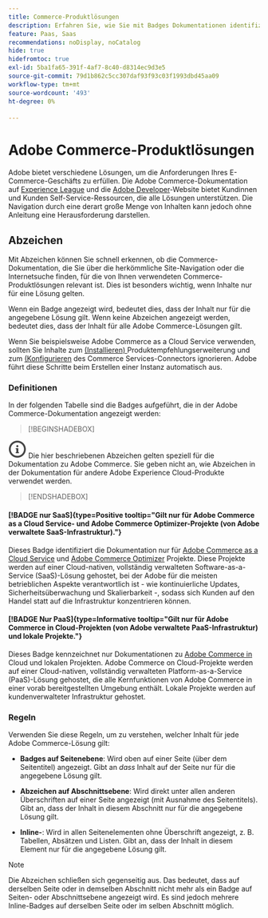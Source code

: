 ```yaml
---
title: Commerce-Produktlösungen
description: Erfahren Sie, wie Sie mit Badges Dokumentationen identifizieren können, die für verschiedene Adobe Commerce-Lösungen (SaaS, PaaS, On-Premise) gelten.
feature: Paas, Saas
recommendations: noDisplay, noCatalog
hide: true
hidefromtoc: true
exl-id: 5ba1fa65-391f-4af7-8c40-d8314ec9d3e5
source-git-commit: 79d1b862c5cc307daf93f93c03f1993dbd45aa09
workflow-type: tm+mt
source-wordcount: '493'
ht-degree: 0%

---
```


# Adobe Commerce-Produktlösungen

Adobe bietet verschiedene Lösungen, um die Anforderungen Ihres E-Commerce-Geschäfts zu erfüllen. Die Adobe Commerce-Dokumentation auf [Experience League](https://experienceleague.adobe.com/en/docs/commerce) und die [Adobe Developer](https://developer.adobe.com/commerce/docs/)-Website bietet Kundinnen und Kunden Self-Service-Ressourcen, die alle Lösungen unterstützen. Die Navigation durch eine derart große Menge von Inhalten kann jedoch ohne Anleitung eine Herausforderung darstellen.

## Abzeichen

Mit Abzeichen können Sie schnell erkennen, ob die Commerce-Dokumentation, die Sie über die herkömmliche Site-Navigation oder die Internetsuche finden, für die von Ihnen verwendeten Commerce-Produktlösungen relevant ist. Dies ist besonders wichtig, wenn Inhalte nur für eine Lösung gelten.

Wenn ein Badge angezeigt wird, bedeutet dies, dass der Inhalt nur für die angegebene Lösung gilt. Wenn keine Abzeichen angezeigt werden, bedeutet dies, dass der Inhalt für alle Adobe Commerce-Lösungen gilt.

Wenn Sie beispielsweise Adobe Commerce as a Cloud Service verwenden, sollten Sie Inhalte zum [ (Installieren) ](../product-recommendations/install-configure.md#install-product-recommendations) Produktempfehlungserweiterung und zum [ (Konfigurieren](../product-recommendations/install-configure.md#configure-product-recommendations) des Commerce Services-Connectors ignorieren. Adobe führt diese Schritte beim Erstellen einer Instanz automatisch aus.

### Definitionen

In der folgenden Tabelle sind die Badges aufgeführt, die in der Adobe Commerce-Dokumentation angezeigt werden:

>[!BEGINSHADEBOX]

![info](../cloud-service/assets/Smock_InfoOutline_18_N.svg) Die hier beschriebenen Abzeichen gelten speziell für die Dokumentation zu Adobe Commerce. Sie geben nicht an, wie Abzeichen in der Dokumentation für andere Adobe Experience Cloud-Produkte verwendet werden.

>[!ENDSHADEBOX]

#### [!BADGE nur SaaS]{type=Positive tooltip="Gilt nur für Adobe Commerce as a Cloud Service- und Adobe Commerce Optimizer-Projekte (von Adobe verwaltete SaaS-Infrastruktur)."}

Dieses Badge identifiziert die Dokumentation nur für [Adobe Commerce as a Cloud Service](../cloud-service/overview.md) und [Adobe Commerce Optimizer](../optimizer/overview.md) Projekte. Diese Projekte werden auf einer Cloud-nativen, vollständig verwalteten Software-as-a-Service (SaaS)-Lösung gehostet, bei der Adobe für die meisten betrieblichen Aspekte verantwortlich ist - wie kontinuierliche Updates, Sicherheitsüberwachung und Skalierbarkeit -, sodass sich Kunden auf den Handel statt auf die Infrastruktur konzentrieren können.

#### [!BADGE Nur PaaS]{type=Informative tooltip="Gilt nur für Adobe Commerce in Cloud-Projekten (von Adobe verwaltete PaaS-Infrastruktur) und lokale Projekte."}

Dieses Badge kennzeichnet nur Dokumentationen zu [Adobe Commerce in ](https://experienceleague.adobe.com/en/docs/commerce-on-cloud/user-guide/overview) Cloud und lokalen Projekten. Adobe Commerce on Cloud-Projekte werden auf einer Cloud-nativen, vollständig verwalteten Platform-as-a-Service (PaaS)-Lösung gehostet, die alle Kernfunktionen von Adobe Commerce in einer vorab bereitgestellten Umgebung enthält. Lokale Projekte werden auf kundenverwalteter Infrastruktur gehostet.

### Regeln

Verwenden Sie diese Regeln, um zu verstehen, welcher Inhalt für jede Adobe Commerce-Lösung gilt:

- **Badges auf Seitenebene**: Wird oben auf einer Seite (über dem Seitentitel) angezeigt. Gibt an _dass_ Inhalt auf der Seite nur für die angegebene Lösung gilt.

- **Abzeichen auf Abschnittsebene**: Wird direkt unter allen anderen Überschriften auf einer Seite angezeigt (mit Ausnahme des Seitentitels). Gibt an, dass der Inhalt in diesem Abschnitt nur für die angegebene Lösung gilt.

- **Inline-**: Wird in allen Seitenelementen ohne Überschrift angezeigt, z. B. Tabellen, Absätzen und Listen. Gibt an, dass der Inhalt in diesem Element nur für die angegebene Lösung gilt.

>[!NOTE]
>
>Die Abzeichen schließen sich gegenseitig aus. Das bedeutet, dass auf derselben Seite oder in demselben Abschnitt nicht mehr als ein Badge auf Seiten- oder Abschnittsebene angezeigt wird. Es sind jedoch mehrere Inline-Badges auf derselben Seite oder im selben Abschnitt möglich.
